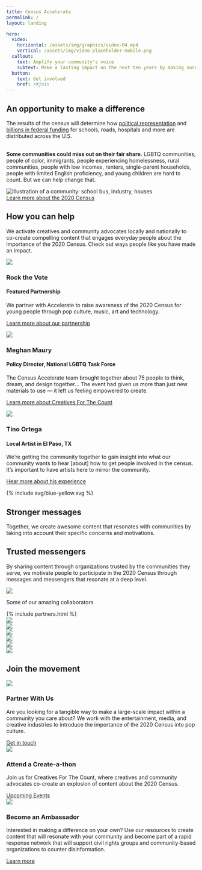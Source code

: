 ```yaml
---
title: Census Accelerate
permalink: /
layout: landing

hero:
  video:
    horizontal: /assets/img/graphics/video-04.mp4
    vertical: /assets/img/video-placeholder-mobile.png
  callout:
    text: Amplify your community's voice
    subtext: Make a lasting impact on the next ten years by making sure everyone counts in the 2020 Census.
  button:
    text: Get involved
    href: /#join
---
```


<div id="content-wrapper">
<div id="opportunity-top"></div>
<section id="opportunity" class="usa-section usa-content">
  <div class="usa-grid">
    <div class="usa-width-five-twelfths">
      <h1>An opportunity to make a difference</h1>
      <p class="text-large">The results of the census will determine how <a href="https://www.youtube.com/watch?v=83UNSPG3BHA" target="_blank">political representation</a> and <a href="https://2020census.gov/en/community-impact.html" target="_blank">billions in federal funding</a> for schools, roads, hospitals and more are distributed across the U.S.<br><br></p>
      <p class="text-large bottom-space"><strong>Some communities could miss out on their fair share.</strong> LGBTQ communities, people of color, immigrants, people experiencing homelessness, rural communities, people with low incomes, renters, single-parent households, people with limited English proficiency, and young children are hard to count. But we can help change that.</p>
    </div>
    <div class="usa-width-one-half">
      <img src="{{site.baseurl}}/assets/img/graphics/illo-placeholder.svg" alt="Illustration of a community: school bus, industry, houses" />
    </div>
  </div>
  <div id="opportunity-button" class="usa-grid ">
    <div class="button-wrapper usa-width-one-half">
      <div class="button-bg blue" style="width:60%;"></div>
    <a class="usa-button usa-button-big usa-button-primary" href="https://2020census.gov/en/what-is-2020-census.html" target="_blank">Learn more about the 2020 Census</a>
    </div>
  </div>
</section>

<div id="opportunity-bottom"></div>

<section id="help" class="usa-section usa-content">
  <div class="usa-grid">
    <div class="usa-width-one-whole">
      <h1>How you can help</h1>
      <p class="text-large">We activate creatives and community advocates locally and nationally to co-create compelling content that engages everyday people about the importance of the 2020 Census. Check out ways people like you have made an impact.</p>
    </div>
  </div>

  <div class="usa-grid">
    <div class="usa-width-one-third help-card">
      <img src="{{site.baseurl}}/assets/img/graphics/persona-01.png" />
      <h3>Rock the Vote</h3>
      <h4>Featured Partnership</h4>
      <p>We partner with Accelerate to raise awareness of the 2020 Census for young people through pop culture, music, art and technology.</p>
      <p><a href="{{site.baseurl}}/showcase/#partner-01">Learn more about our partnership </a></p>
    </div>
    <div class="usa-width-one-third help-card">
      <img src="{{site.baseurl}}/assets/img/graphics/persona-02.png" />
      <h3>Meghan Maury</h3>
      <h4>Policy Director, National LGBTQ Task Force</h4>
      <p>The Census Accelerate team brought together about 75 people to think, dream, and design together… The event had given us more than just new materials to use — it left us feeling empowered to create.</p>
      <p><a href="{{site.baseurl}}/get-involved/attend-a-create-a-thon/">Learn more about Creatives For The Count</a></p>
    </div>
    <div class="usa-width-one-third" help-card>
      <img src="{{site.baseurl}}/assets/img/graphics/persona-03.png"/>
      <h3>Tino Ortega</h3>
      <h4>Local Artist in El Paso, TX</h4>
      <p>We’re getting the community together to gain insight into what our community wants to hear [about] how to get people involved in the census. It’s important to have artists here to mirror the community.</p>
      <p><a href="https://www.youtube.com/watch?v=3SNMCec7cWs" target="_blank">Hear more about his experience</a></p>
    </div>
  </div>
</section>

<div id="impact-bg">
  {% include svg/blue-yellow.svg %}
</div>
<section id="impact" class="usa-section usa-content">
  <div class="usa-grid">
    <div class="usa-width-one-half">
      <h1 class="spacing-top">Stronger messages</h1>
      <p>Together, we create awesome content that resonates with communities by taking into account their specific concerns and motivations.</p>
      <h1>Trusted messengers</h1>
      <p>By sharing content through organizations trusted by the communities they serve, we motivate people to participate in the 2020 Census through messages and messengers that resonate at a deep level.</p>
    </div>
    <div class="usa-width-one-half">
      <img src="{{site.baseurl}}/assets/img/graphics/instagram-example.gif" />
    </div>
  </div>
</section>
<div id="impact-bottom">
</div>

<section id="partners" class="usa-section usa-content">
  <div class="usa-grid">
    <div class="usa-width-one-whole">
      <p>Some of our amazing collaborators</p>
      {% include partners.html %}
    </div>
  </div>
</section>
<div id="partners-bottom"></div>

<section id="join" class="usa-section usa-content">
  <div id="doodle-01" class="doodle">
    <img src="{{site.baseurl}}/assets/img/graphics/doodle-01.svg" />
  </div>
  <div id="doodle-02" class="doodle">
    <img src="{{site.baseurl}}/assets/img/graphics/doodle-02.svg" />
  </div>
  <div id="doodle-03" class="doodle">
    <img src="{{site.baseurl}}/assets/img/graphics/doodle-03.svg" />
  </div>
  <div id="doodle-04" class="doodle">
    <img src="{{site.baseurl}}/assets/img/graphics/doodle-03.svg" />
  </div>
  <div id="doodle-05" class="doodle">
    <img src="{{site.baseurl}}/assets/img/graphics/doodle-04.svg" />
  </div>
  <div id="doodle-06" class="doodle">
    <img src="{{site.baseurl}}/assets/img/graphics/doodle-05.svg" />
  </div>

  <div class="usa-grid">
    <div class="usa-width-one-whole">
      <h1>Join the movement</h1>
    </div>
  </div>
  <div class="usa-grid">
      <div id="card-01" class="usa-width-one-third card-wrapper">
        <div class="card-bg yellow"></div>
        <div class="card">
          <img src="{{site.baseurl}}/assets/img/graphics/partner-with-us.svg" />
          <h3>Partner With Us</h3>
          <p>Are you looking for a tangible way to make a large-scale impact within a community you care about? We work with the entertainment, media, and creative industries to introduce the importance of the 2020 Census into pop culture.</p>
        </div>
        <div class="button-wrapper">
          <div class="button-bg yellow"></div>
          <a class="usa-button usa-button-big usa-button-primary" href="{{site.baseurl}}/get-involved/partner-with-us/">Get in touch</a>
        </div>
      </div>
      <div id="card-02" class="usa-width-one-third card-wrapper">
        <div class="card-bg red"></div>
        <div class="card">
          <img src="{{site.baseurl}}/assets/img/graphics/create-a-thon.svg" />
          <h3>Attend a Create-a-thon</h3>
          <p>Join us for Creatives For The Count, where creatives and community advocates co-create an explosion of content about the 2020 Census. </p>
        </div>
        <div class="button-wrapper">
          <div class="button-bg red"></div>
        <a class="usa-button usa-button-big usa-button-primary" href="{{site.baseurl}}/get-involved/attend-a-create-a-thon/#upcoming-events">Upcoming Events</a>
        </div>
      </div>
      <div id="card-03" class="usa-width-one-third card-wrapper">
        <div class="card-bg blue"></div>
        <div class="card">
          <img src="{{site.baseurl}}/assets/img/graphics/ambassador.svg" />
          <h3>Become an Ambassador</h3>
          <p>Interested in making a difference on your own? Use our resources to create content that will resonate with your community and become part of a rapid response network that will support civil rights groups and community-based organizations to counter disinformation.</p>
        </div>
        <div class="button-wrapper">
          <div class="button-bg blue"></div>
        <a class="usa-button usa-button-big usa-button-primary" href="{{site.baseurl}}/get-involved/become-an-ambassador/">Learn more</a>
        </div>
      </div>
  </div>
</section>

<!-- Optional graphic
<section class="usa-section usa-content">
  <div class="usa-grid">
    <div class="usa-width-one-whole">
      <img src="{{site.baseurl}}/assets/img/graphics/we-all-count.svg"/>
    </div>
  </div>
</section>
-->
